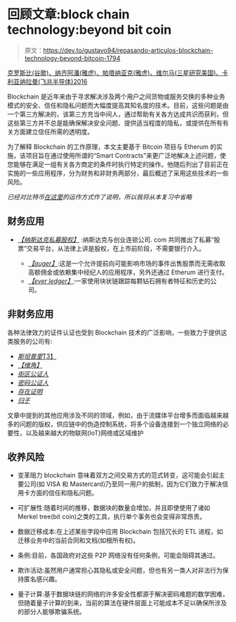 # 回顾文章:block chain technology:beyond bit coin

> 原文：<https://dev.to/gustavo94/repasando-articulos-blockchain-technology-beyond-bitcoin-1794>

[克罗斯比(谷歌)、纳齐阿潘(雅虎)、帕塔纳亚克(雅虎)、维尔马(三星研究美国)、卡利亚纳拉曼(飞兆半导体)2016](https://j2-capital.com/wp-content/uploads/2017/11/AIR-2016-Blockchain.pdf)

Blockchain 是近年来由于寻求解决涉及两个用户之间货物或服务交换的多种业务模式的安全、信任和隐私问题而大幅度提高其知名度的技术。目前，这些问题是由一个第三方解决的，该第三方充当中间人，通过帮助有关各方达成共识而获利，但这些第三方并不总是能确保解决安全问题、提供适当程度的隐私，或提供在所有有关方面建立信任所需的透明度。

为了解释 Blockchain 的工作原理，本文主要基于 Bitcoin 项目与 Etherum 的实施，该项目旨在通过使用所谓的“Smart Contracts”来更广泛地解决上述问题，使您能够在满足一组有关各方商定的条件时执行特定的操作。他随后列出了目前正在实施的一些应用程序，分为财务和非财务两部分，最后概述了采用这些技术的一些风险。

*已经对比特币[在这里](https://dev.to/gustavo94/bitcoin-a-peer-to-peer-electronic-cash-system-26b6)的运作方式作了说明，所以我将从本复习中省略*

## 财务应用

*   [*【纳斯达克私募股权】*](https://chain.com/sequence/) :纳斯达克与创业连锁公司. com 共同推出了私募“股票”交易平台，从法律上讲是股权，在上市前阶段，不需要银行介入。

    *   [*【auger】*](https://www.augur.net):这是一个允许提前向可能影响市场的事件出售股票而无需收取高额佣金或依赖集中经纪人的应用程序，另外还通过 Etherum 进行支付。
    *   [*【ever ledger】*](https://www.everledger.io/about-us/about):一家使用块状链跟踪每颗钻石拥有者特征和历史的公司。

## 非财务应用

各种法律效力的证件认证也受到 Blockchain 技术的广泛影响，一些致力于提供这类服务的公司有:

*   [*斯坦普里*T3】](https://stampery.com/)
*   [*【维角】*](https://viacoin.org/)
*   [*街区公证人*](https://www.blocknotary.com/)
*   [*密码公证人*](https://www.ccn.com/crypto-public-notary-uses-bitcoin-block-chain-notarize-digital-content)
*   [*存在证明*](https://proofofexistence.com/)
*   [*归于*](//www.ascribe.io)

文章中提到的其他应用涉及不同的领域，例如，由于流媒体平台增多而面临越来越多的问题的版权，供应链中的伪造控制系统，将多个设备连接到一个独立网络的必要性，以及越来越大的物联网(IoT)网络或区域维护

## 收养风险

*   变革阻力 blockchain 意味着双方之间交易方式的范式转变，这可能会引起主要公司(如 VISA 和 Mastercard)乃至同一用户的抵制，因为它们致力于解决信用卡方面的信任和隐私问题。

*   可扩展性:随着时间的推移，数据块的数量会增加，并且即使使用了诸如 Merkel tree(bit coin)之类的工具，执行单个事务也会变得非常昂贵。

*   数据迁移成本:在上述某些字段中应用 Blockchain 包括冗长的 ETL 进程，如迁移业务中的当前合同和文档(如根所有权)。

*   条例:目前，各国政府对这些 P2P 网络没有任何条例，可能会阻碍其通过。

*   欺诈活动:虽然用户通常担心其隐私或安全问题，但也有另一类人对非法行为保持匿名感兴趣。

*   量子计算:基于数据块链的网络的许多安全性都源于解决密码难题的数学困难，但随着量子计算的到来，当前的算法在硬件层面上可能成本不足以确保所涉及的部分人能够欺骗系统。